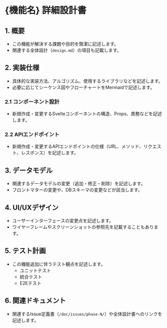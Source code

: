 # {機能名} 詳細設計書

## 1. 概要
- この機能が解決する課題や目的を簡潔に記述します。
- 関連する全体設計（`design.md`）の項目も記載します。

## 2. 実装仕様
- 具体的な実装方法、アルゴリズム、使用するライブラリなどを記述します。
- 必要に応じてシーケンス図やフローチャートをMermaidで記述します。

### 2.1 コンポーネント設計
- 新規作成・変更するSvelteコンポーネントの構造、Props、責務などを記述します。

### 2.2 APIエンドポイント
- 新規作成・変更するAPIエンドポイントの仕様（URL、メソッド、リクエスト、レスポンス）を記述します。

## 3. データモデル
- 関連するデータモデルの変更（追加・修正・削除）を記述します。
- フロントマターの変更や、DBスキーマの変更などが該当します。

## 4. UI/UXデザイン
- ユーザーインターフェースの変更点を記述します。
- ワイヤーフレームやスクリーンショットの参照先を記載することもあります。

## 5. テスト計画
- この機能追加に伴うテスト観点を記述します。
  - ユニットテスト
  - 統合テスト
  - E2Eテスト

## 6. 関連ドキュメント
- 関連するIssue定義書（`/doc/issues/phase-N/`）や全体設計書へのリンクを記述します。 